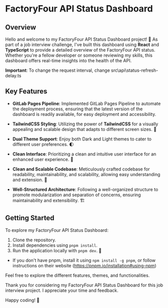 # FactoryFour API Status Dashboard

## Overview

Hello and welcome to my FactoryFour API Status Dashboard project! 🚀 As part of a job interview challenge, I've built this dashboard using **React** and **TypeScript** to provide a detailed overview of the FactoryFour API status. Whether you're a fellow developer or someone reviewing my skills, this dashboard offers real-time insights into the health of the API.

**Important**: To change the request interval, change src\api\status-refresh-delay.ts


## Key Features

- **GitLab Pages Pipeline**: Implemented GitLab Pages Pipeline to automate the deployment process, ensuring that the latest version of the dashboard is readily available, for easy deployment and accessibility.

- **TailwindCSS Styling**: Utilizing the power of **TailwindCSS** for a visually appealing and scalable design that adapts to different screen sizes. 🎨

- **Dual Theme Support**: Enjoy both Dark and Light themes to cater to different user preferences. 🌓

- **Clean Interface**: Prioritizing a clean and intuitive user interface for an enhanced user experience. 🧹

- **Clean and Scalable Codebase**: Meticulously crafted codebase for readability, maintainability, and scalability, allowing easy understanding and extension. 🧰

- **Well-Structured Architecture**: Following a well-organized structure to promote modularization and separation of concerns, ensuring maintainability and extensibility. 🏗️

## Getting Started

To explore my FactoryFour API Status Dashboard:

1. Clone the repository.
2. Install dependencies using `pnpm install`.
3. Run the application locally with `pnpm dev`. 🚦

- If you don't have pnpm, install it using `npm install -g pnpm`, or follow instructions on their website (https://pnpm.io/installation#using-npm)

Feel free to explore the different features, themes, and functionalities.

Thank you for considering my FactoryFour API Status Dashboard for this job interview project. I appreciate your time and feedback.

Happy coding! 🚀
